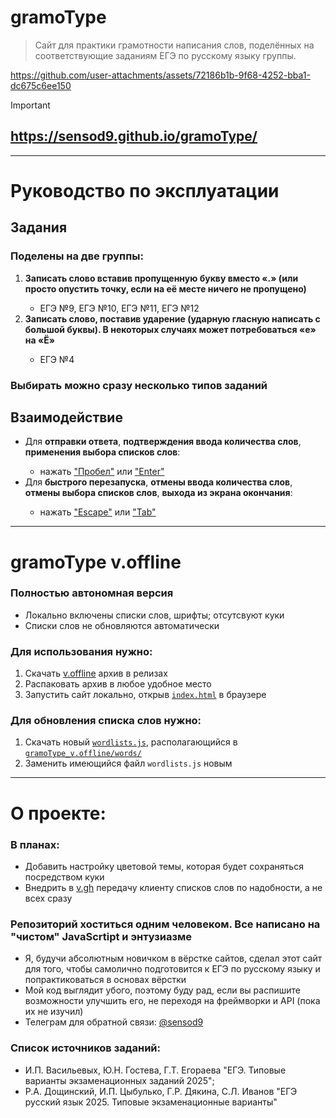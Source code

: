 # gramoType
> Сайт для практики грамотности написания слов, поделённых на соответствующие заданиям ЕГЭ по русскому языку группы.


https://github.com/user-attachments/assets/72186b1b-9f68-4252-bba1-dc675c6ee150
> [!IMPORTANT]
> ## https://sensod9.github.io/gramoType/

***

# Руководство по эксплуатации
## Задания
### Поделены на две группы:
<ol>
  <li><b>Записать слово вставив пропущенную букву вместо «.» (или просто опустить точку, если на её месте ничего не пропущено)</b></li>
    <ul><li>ЕГЭ №9, ЕГЭ №10, ЕГЭ №11, ЕГЭ №12</li></ul>
  <li><b>Записать слово, поставив ударение (ударную гласную написать с большой буквы). В некоторых случаях может потребоваться «е» на «Ё»</b></li>
    <ul><li>ЕГЭ №4</li></ul>
</ol>

### Выбирать можно сразу несколько типов заданий

## Взаимодействие
<ul>
  <li>Для <b>отправки ответа</b>, <b>подтверждения ввода количества слов</b>, <b>применения выбора списков слов</b>:</b></li>
      <ul><li>нажать <ins>"Пробел"</ins> или <ins>"Enter"</ins></li></ul>
  <li>Для <b>быстрого перезапуска</b>, <b>отмены ввода количества слов</b>, <b>отмены выбора списков слов</b>, <b>выхода из экрана окончания</b>:</li>
      <ul><li>нажать <ins>"Escape"</ins> или <ins>"Tab"</ins></li></ul>
</ul>

***

# gramoType v.offline
### Полностью автономная версия
<ul>
  <li>Локально включены списки слов, шрифты; отсутсвуют куки</li>
  <li>Списки слов не обновляются автоматически</li>
</ul>

### Для использования нужно:
<ol>
  <li>Скачать <a href="https://github.com/sensod9/gramoType/blob/main/gramoType_v.offline/words/wordlists.js](https://github.com/sensod9/gramoType/releases/tag/v1.0.0">v.offline</a> архив в релизах</li>
  <li>Распаковать архив в любое удобное место</li>
  <li>Запустить сайт локально, открыв <code><a href="https://github.com/sensod9/gramoType/blob/main/gramoType_v.offline/index.html">index.html</a></code> в браузере</li>
</ol>

### Для обновления списка слов нужно:
<ol>
  <li>Скачать новый <code><a href="https://github.com/sensod9/gramoType/blob/main/gramoType_v.offline/words/wordlists.js">wordlists.js</a></code>, располагающийся в <code><a href="https://github.com/sensod9/gramoType/blob/main/gramoType_v.offline/words/wordlists.js">gramoType_v.offline/words/</a></code></li>
  <li>Заменить имеющийся файл <code>wordlists.js</code> новым</li>
</ol>

***

# О проекте:
### В планах:
  * Добавить настройку цветовой темы, которая будет сохраняться посредством куки
  * Внедрить в <a href="https://github.com/sensod9/gramoType/tree/v.gh">v.gh</a> передачу клиенту списков слов по надобности, а не всех сразу
### Репозиторий хоститься одним человеком. Все написано на "чистом" JavaScrtipt и энтузиазме
  * Я, будучи абсолютным новичком в вёрстке сайтов, сделал этот сайт для того, чтобы самолично подготовится к ЕГЭ по русскому языку и попрактиковаться в основах вёрстки
  * Мой код выглядит убого, поэтому буду рад, если вы распишите возможности улучшить его, не переходя на фреймворки и API (пока их не изучил)
  * Телеграм для обратной связи: [@sensod9](https://t.me/sensod9)
### Список источников заданий:
  * И.П. Васильевых, Ю.Н. Гостева, Г.Т. Егораева "ЕГЭ. Типовые варианты экзаменационных заданий 2025";
  * Р.А. Дощинский, И.П. Цыбулько, Г.Р. Дякина, С.Л. Иванов "ЕГЭ русский язык 2025. Типовые экзаменационные варианты"
